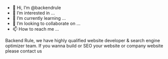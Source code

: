 - 👋 Hi, I’m @backendrule
- 👀 I’m interested in ...
- 🌱 I’m currently learning ...
- 💞️ I’m looking to collaborate on ...
- 📫 How to reach me ...

<!---
backendrule/backendrule is a ✨ special ✨ repository because its `README.md` (this file) appears on your GitHub profile.
You can click the Preview link to take a look at your changes.
--->

Backend Rule, we have highly qualified website developer & search engine optimizer team. If you wanna build or SEO your website or company website please contact us
